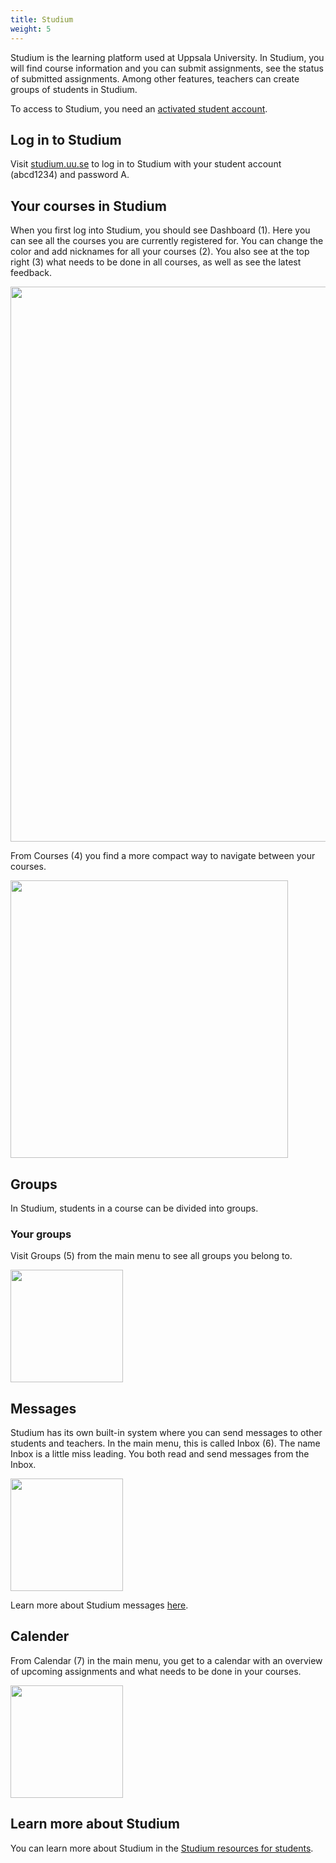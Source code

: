 ```yaml
---
title: Studium
weight: 5
---
```


Studium is the learning platform used at Uppsala University. In Studium, you
will find course information and you can submit assignments, see the status of
submitted assignments. Among other features, teachers can create groups of
students in Studium.

To access to Studium, you need an [activated student account][student-account].

[student-account]: ../../preparation#student-account


## Log in to Studium

Visit [studium.uu.se][studium] to log in to Studium with your student account
(abcd1234) and password A. 

[studium]: https://www.uu.se/system/log-in-to-studium?languageId=1

## Your courses in Studium

When you first log into Studium, you should see Dashboard (1). Here you can see
all the courses you are currently registered for. You can change the color and
add nicknames for all your courses (2). You also see at the top right (3) what
needs to be done in all courses, as well as see the latest feedback.

<img src="/images/studenttjanster/studium/eng-studium-dashboard.png" style="width:888px"/>

From Courses (4) you find a more compact way to navigate between your courses. 

<img src="/images/studenttjanster/studium/eng-studium-courses.png" style="width:444px"/>

## Groups

In Studium, students in a course can be divided into groups.

### Your groups

Visit Groups (5) from the main menu to see all groups you belong to. 

<img src="/images/studenttjanster/studium/eng-studium-groups.png" style="width:180px"/>

## Messages

Studium has its own built-in system where you can send messages to other
students and teachers. In the main menu, this is called Inbox (6). The name
Inbox is a little miss leading. You both read and send messages from the Inbox. 

<img src="/images/studenttjanster/studium/eng-inbox.png" style="width:180px;"/>

 Learn more about Studium messages [here][messages]. 

[messages]: https://uppsala.instructure.com/courses/16241/pages/global-menu-%7C-inbox?module_item_id=43549

## Calender

From Calendar (7) in the main menu, you get to a calendar with an overview of
upcoming assignments and what needs to be done in your courses.

<img src="/images/studenttjanster/studium/eng-calendar.png" style="width:180px"/>

## Learn more about Studium

You can learn more about Studium in the
[Studium resources for students][studentresurs].

[studentresurs]: https://uppsala.instructure.com/courses/16241/pages/home/

